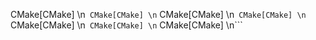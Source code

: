   CMake[CMake]
\n```
  CMake[CMake]
\n```
  CMake[CMake]
\n```
  CMake[CMake]
\n```
  CMake[CMake]
\n```
  CMake[CMake]
\n```
  CMake[CMake]
\n```
